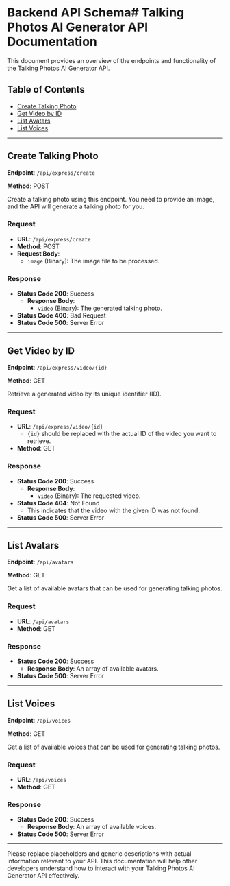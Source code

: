 # Backend API Schema# Talking Photos AI Generator API Documentation

This document provides an overview of the endpoints and functionality of the Talking Photos AI Generator API.

## Table of Contents

- [Create Talking Photo](#create-talking-photo)
- [Get Video by ID](#get-video-by-id)
- [List Avatars](#list-avatars)
- [List Voices](#list-voices)

---

## Create Talking Photo

**Endpoint**: `/api/express/create`

**Method**: POST

Create a talking photo using this endpoint. You need to provide an image, and the API will generate a talking photo for you.

### Request

- **URL**: `/api/express/create`
- **Method**: POST
- **Request Body**: 
  - `image` (Binary): The image file to be processed.

### Response

- **Status Code 200**: Success
  - **Response Body**:
    - `video` (Binary): The generated talking photo.
- **Status Code 400**: Bad Request
- **Status Code 500**: Server Error

---

## Get Video by ID

**Endpoint**: `/api/express/video/{id}`

**Method**: GET

Retrieve a generated video by its unique identifier (ID).

### Request

- **URL**: `/api/express/video/{id}`
  - `{id}` should be replaced with the actual ID of the video you want to retrieve.
- **Method**: GET

### Response

- **Status Code 200**: Success
  - **Response Body**:
    - `video` (Binary): The requested video.
- **Status Code 404**: Not Found
  - This indicates that the video with the given ID was not found.
- **Status Code 500**: Server Error

---

## List Avatars

**Endpoint**: `/api/avatars`

**Method**: GET

Get a list of available avatars that can be used for generating talking photos.

### Request

- **URL**: `/api/avatars`
- **Method**: GET

### Response

- **Status Code 200**: Success
  - **Response Body**: An array of available avatars.
- **Status Code 500**: Server Error

---

## List Voices

**Endpoint**: `/api/voices`

**Method**: GET

Get a list of available voices that can be used for generating talking photos.

### Request

- **URL**: `/api/voices`
- **Method**: GET

### Response

- **Status Code 200**: Success
  - **Response Body**: An array of available voices.
- **Status Code 500**: Server Error

---

Please replace placeholders and generic descriptions with actual information relevant to your API. This documentation will help other developers understand how to interact with your Talking Photos AI Generator API effectively.
